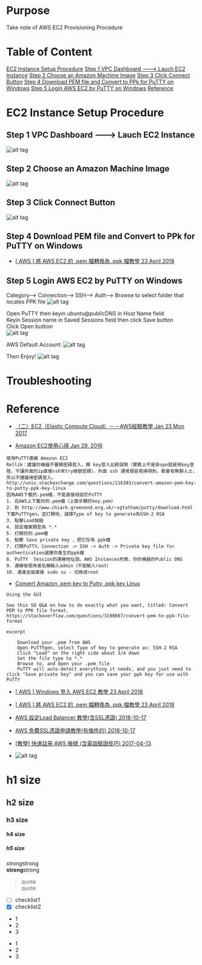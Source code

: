 # Purpose
Take note of AWS EC2 Provisioning Procedure

# Table of Content
[EC2 Instance Setup Procedure](#ec2-instance-setup-procedure)
[Step 1 VPC Dashboard ---> Lauch EC2 Instance](#step-1-vpc-dashboard-----lauch-ec2-instance)
[Step 2 Choose an Amazon Machine Image](#step-2-choose-an-amazon-machine-image)
[Step 3 Click Connect Button](#step-3-click-connect-button)
[Step 4 Download PEM file and Convert to PPk for PuTTY on Windows](#step-4-download-pem-file-and-convert-to-ppk-for-putty-on-windows)
[Step 5 Login AWS EC2 by PuTTY on Windows](#step-5-login-aws-ec2-by-putty-on-windows)
[]()
[Reference](#reference)


# EC2 Instance Setup Procedure

## Step 1 VPC Dashboard ---> Lauch EC2 Instance
![alt tag](https://i.imgur.com/6dKEh7Y.jpg)

## Step 2 Choose an Amazon Machine Image
![alt tag](https://i.imgur.com/d5ec93W.jpg)

## Step 3 Click Connect Button
![alt tag](https://i.imgur.com/6iv5JUq.jpg)

## Step 4 Download PEM file and Convert to PPk for PuTTY on Windows
* [[ AWS ] 將 AWS EC2 的 .pem 檔轉換為 .ppk 檔教學 23 April 2018](https://oranwind.org/-aws-jiang-aws-ec2-de-pem-dang-zhuan-huan-wei-ppk-dang-jiao-xue/)

## Step 5 Login AWS EC2 by PuTTY on Windows
Category--> Connection--> SSH--> Auth--> Browse to select folder that locates PPK file
![alt tag](https://i.imgur.com/epfoPyK.jpg)

Open PuTTY then keyin ubuntu@publicDNS in Host Name field  
Keyin Session name in Saved Sessions field then click Save button  
Click Open buttion  
![alt tag](https://i.imgur.com/aaq0oey.jpg)

AWS Default Account:
![alt tag](https://lh6.googleusercontent.com/NUmd2kXO3k974AZw3TbA90Lil7cApAm0FDW6hqU0tuuPh0ohS7rkSWPkYKzR7hJ_NCDsGJ45o2FvbS4F9ONsiu_1k-3nQ-uIuASCMN3TPUHIknsQ8DwPd74UdqlvZ6p63bAgkvRP)

Then Enjoy!
![alt tag](https://i.imgur.com/a2EKR0v.jpg)

# Troubleshooting


# Reference
* [（二）EC2（Elastic Compute Cloud）－－AWS經驗教學 Jan 23 Mon 2017](http://akuma1.pixnet.net/blog/post/291725322-%ef%bc%88%e4%ba%8c%ef%bc%89ec2%ef%bc%88elastic-compute-cloud%ef%bc%89%ef%bc%8d%ef%bc%8daws%e7%b6%93%e9%a9%97%e6%95%99%e5%ad%b8)

* [Amazon EC2使用心得 Jan 29, 2016](http://carlislebear.blogspot.com/2016/01/amazon-ec2-tips.html)
```
使用PuTTY連線 Amazon EC2
Rellik：建議你機器不要開密碼登入，開 key登入比較保險（實務上不是掛vpn就是用key登陸，不讓外面的ip直接ssh來try帳號密碼），外面 ssh 通常很容易掃得到，都會有無聊人士，所以不建議用密碼登入。
http://unix.stackexchange.com/questions/116303/convert-amazon-pem-key-to-putty-ppk-key-linux
因為AWS下載的.pem檔，不能直接相容於PuTTY
1. 在AWS上下載你的.pem檔（上面步驟的key.pem）
2. 到 http://www.chiark.greenend.org.uk/~sgtatham/putty/download.html 下載PuTTYgen，並打開他，選擇Type of key to generate為SSH-2 RSA
3. 點擊Load按鈕
4. 設定檔案類型為 *.*
5. 打開你的.pem檔
6. 點擊 Save private key ，把它存為 ppk檔
7. 打開PuTTY。Connection -> SSH -> Auth -> Private key file for authentication選擇你產生的ppk檔
8. PuTTY  Session的連線地址設。AWS Instances列表，你的機器的Public DNS
9. 連線後使用者名稱輸入admin（不能輸入root）
10. 連進去後直接 sudo su - 切換成root
```

* [Convert Amazon .pem key to Putty .ppk key Linux ](https://unix.stackexchange.com/questions/116303/convert-amazon-pem-key-to-putty-ppk-key-linux)
```
Using the GUI

See this SO Q&A on how to do exactly what you want, titled: Convert PEM to PPK file format.
https://stackoverflow.com/questions/3190667/convert-pem-to-ppk-file-format

excerpt

    Download your .pem from AWS
    Open PuTTYgen, select Type of key to generate as: SSH-2 RSA
    Click "Load" on the right side about 3/4 down
    Set the file type to *.*
    Browse to, and Open your .pem file
    PuTTY will auto-detect everything it needs, and you just need to click "Save private key" and you can save your ppk key for use with PuTTY
```

* [[ AWS ] Windows 登入 AWS EC2 教學 23 April 2018](https://oranwind.org/-aws-windows-deng-ru-aws-ec2-jiao-xue/)
* [[ AWS ] 將 AWS EC2 的 .pem 檔轉換為 .ppk 檔教學 23 April 2018](https://oranwind.org/-aws-jiang-aws-ec2-de-pem-dang-zhuan-huan-wei-ppk-dang-jiao-xue/)
* [AWS 設定Load Balancer 教學(含SSL憑證) 2018-10-17](https://liangdaddy.com/2018/10/17/aws-%e8%a8%ad%e5%ae%9aload-balancer-%e6%95%99%e5%ad%b8%e5%90%abssl%e6%86%91%e8%ad%89/)
* [AWS 免費SSL憑證申請教學(有條件的) 2018-10-17](https://liangdaddy.com/2018/10/17/aws-%e5%85%8d%e8%b2%bbssl%e6%86%91%e8%ad%89%e7%94%b3%e8%ab%8b%e6%95%99%e5%ad%b8%e6%9c%89%e6%a2%9d%e4%bb%b6%e7%9a%84/)

* [[教學] 快速註冊 AWS 帳號 (含電話驗證技巧) 2017-04-13](https://jerrynest.io/signup-aws/)

* []()
![alt tag]()

# h1 size

## h2 size

### h3 size

#### h4 size

##### h5 size

*strong*strong  
**strong**strong  

> quote  
> quote

- [ ] checklist1
- [x] checklist2

* 1
* 2
* 3

- 1
- 2
- 3
